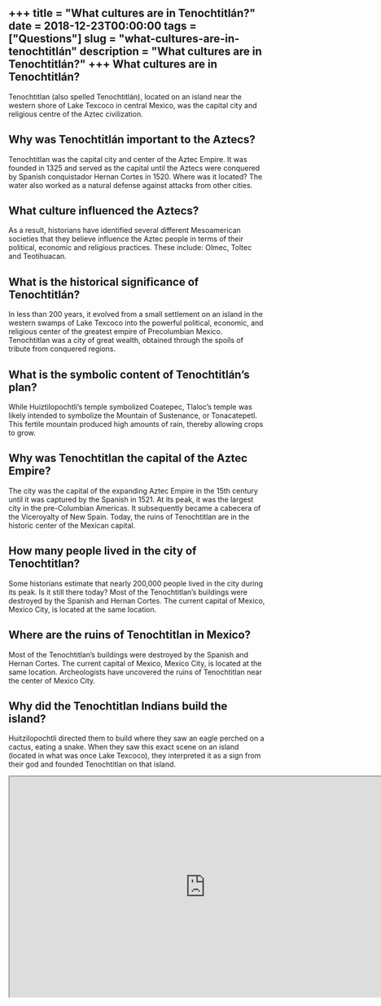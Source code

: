 +++
title = "What cultures are in Tenochtitlán?"
date = 2018-12-23T00:00:00
tags = ["Questions"]
slug = "what-cultures-are-in-tenochtitlán"
description = "What cultures are in Tenochtitlán?"
+++
What cultures are in Tenochtitlán?
----------------------------------

Tenochtitlan (also spelled Tenochtitlán), located on an island near the western shore of Lake Texcoco in central Mexico, was the capital city and religious centre of the Aztec civilization.

Why was Tenochtitlán important to the Aztecs?
---------------------------------------------

Tenochtitlan was the capital city and center of the Aztec Empire. It was founded in 1325 and served as the capital until the Aztecs were conquered by Spanish conquistador Hernan Cortes in 1520. Where was it located? The water also worked as a natural defense against attacks from other cities.

What culture influenced the Aztecs?
-----------------------------------

As a result, historians have identified several different Mesoamerican societies that they believe influence the Aztec people in terms of their political, economic and religious practices. These include: Olmec, Toltec and Teotihuacan.

What is the historical significance of Tenochtitlán?
----------------------------------------------------

In less than 200 years, it evolved from a small settlement on an island in the western swamps of Lake Texcoco into the powerful political, economic, and religious center of the greatest empire of Precolumbian Mexico. Tenochtitlan was a city of great wealth, obtained through the spoils of tribute from conquered regions.

What is the symbolic content of Tenochtitlán’s plan?
----------------------------------------------------

While Huiztilopochtli’s temple symbolized Coatepec, Tlaloc’s temple was likely intended to symbolize the Mountain of Sustenance, or Tonacatepetl. This fertile mountain produced high amounts of rain, thereby allowing crops to grow.

Why was Tenochtitlan the capital of the Aztec Empire?
-----------------------------------------------------

The city was the capital of the expanding Aztec Empire in the 15th century until it was captured by the Spanish in 1521. At its peak, it was the largest city in the pre-Columbian Americas. It subsequently became a cabecera of the Viceroyalty of New Spain. Today, the ruins of Tenochtitlan are in the historic center of the Mexican capital.

How many people lived in the city of Tenochtitlan?
--------------------------------------------------

Some historians estimate that nearly 200,000 people lived in the city during its peak. Is it still there today? Most of the Tenochtitlan’s buildings were destroyed by the Spanish and Hernan Cortes. The current capital of Mexico, Mexico City, is located at the same location.

Where are the ruins of Tenochtitlan in Mexico?
----------------------------------------------

Most of the Tenochtitlan’s buildings were destroyed by the Spanish and Hernan Cortes. The current capital of Mexico, Mexico City, is located at the same location. Archeologists have uncovered the ruins of Tenochtitlan near the center of Mexico City.

Why did the Tenochtitlan Indians build the island?
--------------------------------------------------

Huitzilopochtli directed them to build where they saw an eagle perched on a cactus, eating a snake. When they saw this exact scene on an island (located in what was once Lake Texcoco), they interpreted it as a sign from their god and founded Tenochtitlan on that island.

<iframe allow="accelerometer; autoplay; clipboard-write; encrypted-media; gyroscope; picture-in-picture" allowfullscreen="" class="__youtube_prefs__  epyt-is-override  no-lazyload" data-no-lazy="1" data-origheight="433" data-origwidth="770" data-skipgform_ajax_framebjll="" height="433" id="_ytid_14634" loading="lazy" src="https://www.youtube.com/embed/mz56Ir2XwTE?enablejsapi=1&autoplay=0&cc_load_policy=0&cc_lang_pref=&iv_load_policy=1&loop=0&modestbranding=0&rel=1&fs=1&playsinline=0&autohide=2&theme=dark&color=red&controls=1&" title="YouTube player" width="770"></iframe>